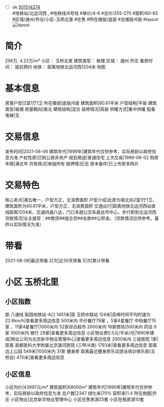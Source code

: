 - [ ] ok [501514274](https://bj.5i5j.com/ershoufang/501514274.html)  
 #地铁站/北运河西 ,  #地铁线/6号线
#单价/4-6 #总价/255-270 #面积/60-65   #区域/通州/乔庄/小区-玉桥北里 #在售 #所在楼层/底层 #总楼层/6层 #layout 
![layout](http://image2a.5i5j.com/bdir/layout/636ecb48ddf744249d805988c0f7be41.jpg_P5.jpg) 
# 简介 
 256万,  4.22万/m² 
小区： 玉桥北里
建筑类型： 板楼
区域： 通州 乔庄
看房时间： 提前预约
地铁： 距离地铁北运河西1204米 地图
# 基本信息 
 房屋户型|2室1厅1卫
所在楼层|底层/6层
建筑面积|60.61平米
户型结构|平层
建筑类型|板楼
房屋朝向|南北
建筑结构|混合
装修情况|简装
供暖方式|集中供暖
配备电梯|无
# 交易信息 
 发布时间|2021-06-06
建筑年代|1999年|建筑年代仅供参考，实际房龄以政府信息为准
产权性质|已购公房非央产
规划用途|普通住宅
上次交易|1999-06-02
购房年限|满五年
共有情况|单独所有
抵押情况|无
房本备件|已上传房本照片
# 交易特色 
 核心卖点|满五唯一，户型方正，无浪费面积
户型介绍|此房为南北向2室1厅1卫，建筑面积为60.61平米，户型方正，无浪费面积
交通出行|距离地铁北运河西站直线距离1204米，交通四通八达，门口多趟公交车直达市中心，步行即到北运河西
贷款情况|业主接受：##商贷##组合贷##全款##公积金。（贷款情况仅供参考，最终以实际情况为准）
# 带看 
 2021-08-08|最近带看	 2|次|近30天带看	 5|次|累计带看
# 小区 玉桥北里
## 小区指数 
 距 八通线 梨园地铁站-A口 1451米|距 玉桥中路站 124米|高峰时间平均时速为22.6km/h|查看更多周边信息
500米内 平价餐厅79家 ，5家4星餐厅
中档餐厅15家 ，11家4星餐厅|1000米内 52家综合超市
2000米内 18家商场|500米内 药店 9家
1000米内 银行 29家|查看更多周边信息
小区物业费0.5元/平米/月|1990年建成|物业公司为北京新华物业管理中心|查看更多周边信息
2000米内 三级医院 1家|距离 首都医科大学附属北京潞河医院 (三甲/A类) 1793米|查看更多周边信息
距离 边上公园 549米|1000米内 31家 健身房
距离最近健身房乐动游泳培训俱乐部(玉桥店) 470米|查看更多周边信息
## 小区信息 
 小区均价|43997元/m²
建筑面积|68000m²
建筑年代|1990年|建筑年代仅供参考，实际房龄以政府信息为准
总户数|2347
绿化率|70%
容积率|1.4
所在商圈|乔庄
小区物业|北京新华物业管理中心
小区在售房源25套
小区在租房源10套
